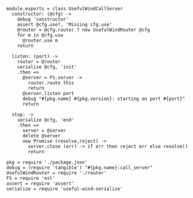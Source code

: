     module.exports = class UsefulWindCallServer
      constructor: (@cfg) ->
        debug 'constructor'
        assert @cfg.use?, 'Missing cfg.use'
        @router = @cfg.router ? new UsefulWindRouter @cfg
        for m in @cfg.use
          @router.use m
        return

      listen: (port) ->
        router = @router
        serialize @cfg, 'init'
        .then =>
          @server = FS.server ->
            router.route this
            return
          @server.listen port
          debug "#{pkg.name} #{pkg.version}: starting on port #{port}"
          return

      stop: ->
        serialize @cfg, 'end'
        .then =>
          server = @server
          delete @server
          new Promise (resolve,reject) ->
            server.close (err) -> if err then reject err else resolve()
            return

    pkg = require './package.json'
    debug = (require 'tangible') "#{pkg.name}:call_server"
    UsefulWindRouter = require './router'
    FS = require 'esl'
    assert = require 'assert'
    serialize = require 'useful-wind-serialize'
